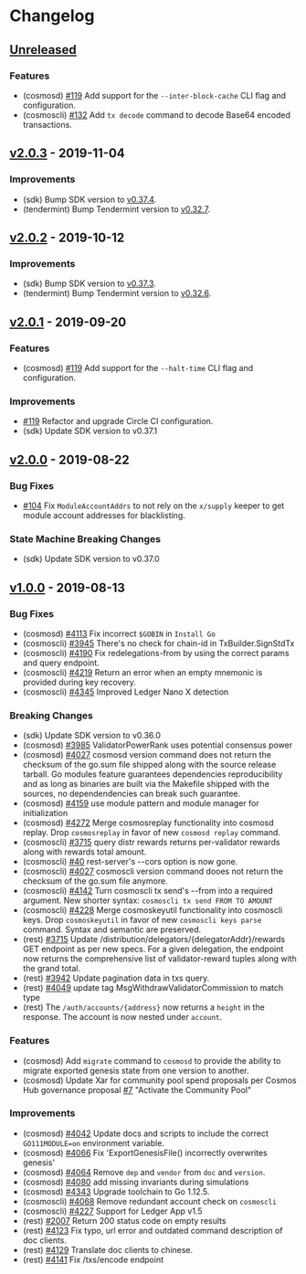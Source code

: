 <!--
Guiding Principles:

Changelogs are for humans, not machines.
There should be an entry for every single version.
The same types of changes should be grouped.
Versions and sections should be linkable.
The latest version comes first.
The release date of each version is displayed.
Mention whether you follow Semantic Versioning.

Usage:

Change log entries are to be added to the Unreleased section under the
appropriate stanza (see below). Each entry should ideally include a tag and
the Github issue reference in the following format:

* (<tag>) \#<issue-number> message

The issue numbers will later be link-ified during the release process so you do
not have to worry about including a link manually, but you can if you wish.

Types of changes (Stanzas):

"Features" for new features.
"Improvements" for changes in existing functionality.
"Deprecated" for soon-to-be removed features.
"Bug Fixes" for any bug fixes.
"Client Breaking" for breaking CLI commands and REST routes.
"State Machine Breaking" for breaking the AppState

Ref: https://keepachangelog.com/en/1.0.0/
-->

# Changelog

## [Unreleased]

### Features

* (cosmosd) [\#119](https://github.com/cosmos/cosmos/pull/119) Add support for the `--inter-block-cache` CLI
flag and configuration.
* (cosmoscli) [\#132](https://github.com/cosmos/cosmos/pull/132) Add `tx decode` command to decode
Base64 encoded transactions.

## [v2.0.3] - 2019-11-04

### Improvements

* (sdk) Bump SDK version to [v0.37.4](https://github.com/cosmos/cosmos-sdk/releases/tag/v0.37.4).
* (tendermint) Bump Tendermint version to [v0.32.7](https://github.com/tendermint/tendermint/releases/tag/v0.32.7).

## [v2.0.2] - 2019-10-12

### Improvements

* (sdk) Bump SDK version to [v0.37.3](https://github.com/cosmos/cosmos-sdk/releases/tag/v0.37.3).
* (tendermint) Bump Tendermint version to [v0.32.6](https://github.com/tendermint/tendermint/releases/tag/v0.32.6).

## [v2.0.1] - 2019-09-20

### Features

* (cosmosd) [\#119](https://github.com/cosmos/cosmos/pull/119) Add support for the `--halt-time` CLI flag and configuration.

### Improvements

* [\#119](https://github.com/cosmos/cosmos/pull/119) Refactor and upgrade Circle CI
configuration.
* (sdk) Update SDK version to v0.37.1

## [v2.0.0] - 2019-08-22

### Bug Fixes

* [\#104](https://github.com/cosmos/cosmos/issues/104) Fix `ModuleAccountAddrs` to
not rely on the `x/supply` keeper to get module account addresses for blacklisting.

### State Machine Breaking Changes

* (sdk) Update SDK version to v0.37.0

## [v1.0.0] - 2019-08-13

### Bug Fixes

* (cosmosd) [\#4113](https://github.com/cosmos/cosmos-sdk/issues/4113) Fix incorrect `$GOBIN` in `Install Go`
* (cosmoscli) [\#3945](https://github.com/cosmos/cosmos-sdk/issues/3945) There's no check for chain-id in TxBuilder.SignStdTx
* (cosmoscli) [\#4190](https://github.com/cosmos/cosmos-sdk/issues/4190) Fix redelegations-from by using the correct params and query endpoint.
* (cosmoscli) [\#4219](https://github.com/cosmos/cosmos-sdk/issues/4219) Return an error when an empty mnemonic is provided during key recovery.
* (cosmoscli) [\#4345](https://github.com/cosmos/cosmos-sdk/issues/4345) Improved Ledger Nano X detection

### Breaking Changes

* (sdk) Update SDK version to v0.36.0
* (cosmosd) [\#3985](https://github.com/cosmos/cosmos-sdk/issues/3985) ValidatorPowerRank uses potential consensus power
* (cosmosd) [\#4027](https://github.com/cosmos/cosmos-sdk/issues/4027) cosmosd version command does not return the checksum of the go.sum file shipped along with the source release tarball.
  Go modules feature guarantees dependencies reproducibility and as long as binaries are built via the Makefile shipped with the sources, no dependendencies can break such guarantee.
* (cosmosd) [\#4159](https://github.com/cosmos/cosmos-sdk/issues/4159) use module pattern and module manager for initialization
* (cosmosd) [\#4272](https://github.com/cosmos/cosmos-sdk/issues/4272) Merge cosmosreplay functionality into cosmosd replay.
  Drop `cosmosreplay` in favor of new `cosmosd replay` command.
* (cosmoscli) [\#3715](https://github.com/cosmos/cosmos-sdk/issues/3715) query distr rewards returns per-validator
  rewards along with rewards total amount.
* (cosmoscli) [\#40](https://github.com/cosmos/cosmos-sdk/issues/40) rest-server's --cors option is now gone.
* (cosmoscli) [\#4027](https://github.com/cosmos/cosmos-sdk/issues/4027) cosmoscli version command dooes not return the checksum of the go.sum file anymore.
* (cosmoscli) [\#4142](https://github.com/cosmos/cosmos-sdk/issues/4142) Turn cosmoscli tx send's --from into a required argument.
  New shorter syntax: `cosmoscli tx send FROM TO AMOUNT`
* (cosmoscli) [\#4228](https://github.com/cosmos/cosmos-sdk/issues/4228) Merge cosmoskeyutil functionality into cosmoscli keys.
  Drop `cosmoskeyutil` in favor of new `cosmoscli keys parse` command. Syntax and semantic are preserved.
* (rest) [\#3715](https://github.com/cosmos/cosmos-sdk/issues/3715) Update /distribution/delegators/{delegatorAddr}/rewards GET endpoint
  as per new specs. For a given delegation, the endpoint now returns the
  comprehensive list of validator-reward tuples along with the grand total.
* (rest) [\#3942](https://github.com/cosmos/cosmos-sdk/issues/3942) Update pagination data in txs query.
* (rest) [\#4049](https://github.com/cosmos/cosmos-sdk/issues/4049) update tag MsgWithdrawValidatorCommission to match type
* (rest) The `/auth/accounts/{address}` now returns a `height` in the response. The
  account is now nested under `account`.

### Features

* (cosmosd) Add `migrate` command to `cosmosd` to provide the ability to migrate exported
  genesis state from one version to another.
* (cosmosd) Update Xar for community pool spend proposals per Cosmos Hub governance proposal [\#7](https://github.com/cosmos/cosmos-sdk/issues/7) "Activate the Community Pool"

### Improvements

* (cosmosd) [\#4042](https://github.com/cosmos/cosmos-sdk/issues/4042) Update docs and scripts to include the correct `GO111MODULE=on` environment variable.
* (cosmosd) [\#4066](https://github.com/cosmos/cosmos-sdk/issues/4066) Fix 'ExportGenesisFile() incorrectly overwrites genesis'
* (cosmosd) [\#4064](https://github.com/cosmos/cosmos-sdk/issues/4064) Remove `dep` and `vendor` from `doc` and `version`.
* (cosmosd) [\#4080](https://github.com/cosmos/cosmos-sdk/issues/4080) add missing invariants during simulations
* (cosmosd) [\#4343](https://github.com/cosmos/cosmos-sdk/issues/4343) Upgrade toolchain to Go 1.12.5.
* (cosmoscli) [\#4068](https://github.com/cosmos/cosmos-sdk/issues/4068) Remove redundant account check on `cosmoscli`
* (cosmoscli) [\#4227](https://github.com/cosmos/cosmos-sdk/issues/4227) Support for Ledger App v1.5
* (rest) [\#2007](https://github.com/cosmos/cosmos-sdk/issues/2007) Return 200 status code on empty results
* (rest) [\#4123](https://github.com/cosmos/cosmos-sdk/issues/4123) Fix typo, url error and outdated command description of doc clients.
* (rest) [\#4129](https://github.com/cosmos/cosmos-sdk/issues/4129) Translate doc clients to chinese.
* (rest) [\#4141](https://github.com/cosmos/cosmos-sdk/issues/4141) Fix /txs/encode endpoint

<!-- Release links -->

[Unreleased]: https://github.com/cosmos/gaia/compare/v2.0.3...HEAD
[v2.0.3]: https://github.com/cosmos/gaia/releases/tag/v2.0.3
[v2.0.2]: https://github.com/cosmos/gaia/releases/tag/v2.0.2
[v2.0.1]: https://github.com/cosmos/gaia/releases/tag/v2.0.1
[v2.0.0]: https://github.com/cosmos/gaia/releases/tag/v2.0.0
[v1.0.0]: https://github.com/cosmos/gaia/releases/tag/v1.0.0
